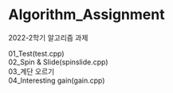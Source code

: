 # Algorithm_Assignment
2022-2학기 알고리즘 과제

01_Test(test.cpp)<br/>
02_Spin & Slide(spinslide.cpp)<br/>
03_계단 오르기<br/>
04_Interesting gain(gain.cpp)<br/>
